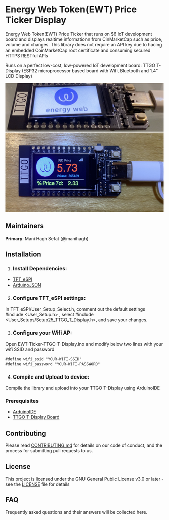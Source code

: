 # Energy Web Token(EWT) Price Ticker Display

<short about text>
Energy Web Token(EWT) Price Ticker that runs on $6 IoT development board and displays realtime informationn from CinMarketCap such as price, volume and changes. This library does not require an API key due to hacing an embedded CoinMarketCap root certificate and consuming secured HTTPS RESTful APIs<br />

Runs on a perfect low-cost, low-powered IoT development board: TTGO T-Display (ESP32 microprocessor based board with Wifi, Bluetooth and 1.4" LCD Display)<br />

![EWT Ticker](images/screenshot_splash.png)
![EWT Ticker](images/screenshot_home.jpg)

## Maintainers
**Primary**: Mani Hagh Sefat (@manihagh)


## Installation
1. ### Install Dependencies:
+ [TFT_eSPI](https://github.com/Bodmer/TFT_eSPI)
+ [ArduinoJSON](https://github.com/bblanchon/ArduinoJson)

2. ### Configure TFT_eSPI settings:
In TFT_eSPI/User_Setup_Select.h, comment out the default settings #include <User_Setup.h> , select #include <User_Setups/Setup25_TTGO_T_Display.h>, and save your changes.

3. ### Configure your Wifi AP:
Open EWT-Ticker-TTGO-T-Display.ino and modify below two lines with your wifi SSID and password
```
#define wifi_ssid "YOUR-WIFI-SSID"
#define wifi_password "YOUR-WIFI-PASSWORD"
```
4. ### Compile and Upload to device:
Compile the library and upload into your TTGO T-Display using ArduinoIDE


### Prerequisites
+ [ArduinoIDE](https://www.arduino.cc/en/main/software)
+ [TTGO T-Display Board](https://www.aliexpress.com/item/33048962331.html?spm=a2g0o.productlist.0.0.3c4e4e4bNAUURY&algo_pvid=83d9fb7a-c19e-4ab4-be7a-a1ea66d05162&algo_expid=83d9fb7a-c19e-4ab4-be7a-a1ea66d05162-9&btsid=0be3743615939674867663272e8cfb&ws_ab_test=searchweb0_0,searchweb201602_,searchweb201603_)


## Contributing

Please read [CONTRIBUTING.md](https://gist.github.com/PurpleBooth/b24679402957c63ec426) for details on our code of conduct, and the process for submitting pull requests to us.

## License

This project is licensed under the GNU General Public License v3.0 or later - see the [LICENSE](LICENSE) file for details

## FAQ

Frequently asked questions and their answers will be collected here.
